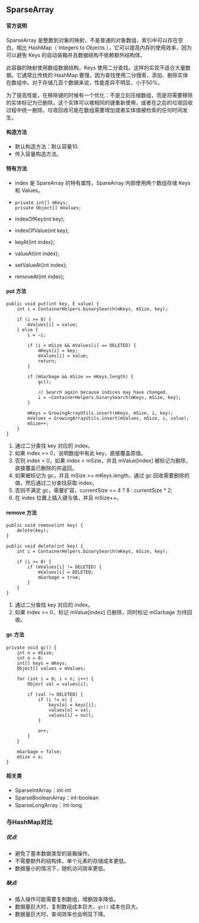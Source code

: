 ## SparseArray

#### 官方说明

SparseArray 是整数到对象的映射，不是普通的对象数组，索引中可以存在空白。相比 HashMap（ Integers to Objects ），它可以提高内存的使用效率，因为可以避免 Keys 的自动装箱并且数据结构不依赖额外结构体。

此容器的映射使用数组数据结构，Keys 使用二分查找。这样的实现不适合大量数据。它通常比传统的 HashMap 要慢，因为查找使用二分搜索，添加、删除实体在数组中。对于存储几百个数据来说，性能差异不明显，小于50%。

为了提高性能，在移除键的时候有一个优化：不是立刻压缩数组，而是将需要移除的实体标记为已删除。这个实体可以被相同的键重新使用，或者在之后的垃圾回收过程中统一删除。垃圾回收可能在数组需要增加或者实体值被检索的任何时间发生。

#### 构造方法

- 默认构造方法：默认容量10.
- 传入容量构造方法。

#### 特有方法

- index 是 SpareArray 的特有属性，SpareArray 内部使用两个数组存储 Keys 和 Values。

- ``` int[] mKeys
  private int[] mKeys;
  private Object[] mValues;
  ```


- indexOfKey(int key);
- indexOfValue(int key);
- keyAt(int index);
- valueAt(int index);
- setValueAt(int index);
- removeAt(int index);

#### put 方法

```
public void put(int key, E value) {
	int i = ContainerHelpers.binarySearch(mKeys, mSize, key);

	if (i >= 0) {
		mValues[i] = value;
	} else {
		i = ~i;

		if (i < mSize && mValues[i] == DELETED) {
			mKeys[i] = key;
			mValues[i] = value;
			return;
		}

		if (mGarbage && mSize >= mKeys.length) {
			gc();

			// Search again because indices may have changed.
			i = ~ContainerHelpers.binarySearch(mKeys, mSize, key);
		}

		mKeys = GrowingArrayUtils.insert(mKeys, mSize, i, key);
		mValues = GrowingArrayUtils.insert(mValues, mSize, i, value);
		mSize++;
	}
}
```

1. 通过二分查找 key 对应的 index。
2. 如果 index >= 0，说明数组中有此 key，直接覆盖原值。
3. 否则 index < 0，如果 index < mSzie，并且 mValue[index] 被标记为删除，直接覆盖已删除的并返回。
4. 如果被标记为 gc，并且 mSize >= mKeys.length，通过 gc 回收需要删除的值，然后通过二分查找获取 index。
5. 否则不满足 gc，需要扩容，currentSize <= 4 ? 8 : currentSize * 2;
6. 在 index 位置上插入键与值，并且 mSize++。

#### remove 方法

```
public void remove(int key) {
	delete(key);
}

public void delete(int key) {
	int i = ContainerHelpers.binarySearch(mKeys, mSize, key);

	if (i >= 0) {
		if (mValues[i] != DELETED) {
			mValues[i] = DELETED;
			mGarbage = true;
		}
	}
}
```

1. 通过二分查找 key 对应的 index。
2. 如果 index >= 0，标记 mValue[index] 已删除，同时标记 mGarbage 为待回收。

#### gc 方法

```
private void gc() {
	int n = mSize;
	int o = 0;
	int[] keys = mKeys;
	Object[] values = mValues;

	for (int i = 0; i < n; i++) {
		Object val = values[i];

		if (val != DELETED) {
			if (i != o) {
				keys[o] = keys[i];
				values[o] = val;
				values[i] = null;
			}

			o++;
		}
	}

	mGarbage = false;
	mSize = o;
}
```

#### 相关类

- SparseIntArray：int-int
- SparseBooleanArray：int-boolean
- SparseLongArray：int-long

### 与HashMap对比

##### 优点

- 避免了基本数据类型的装箱操作。
- 不需要额外的结构体，单个元素的存储成本更低。
- 数据量小的情况下，随机访问效率更低。

##### 缺点

- 插入操作可能需要复制数组，增删效率降低。
- 数据量巨大时，复制数组成本巨大，`gc()` 成本也巨大。
- 数据量巨大时，查询效率也会明显下降。